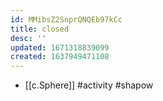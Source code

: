```yaml
---
id: MMibsZ2SnprQNQEb97kCc
title: closed
desc: ''
updated: 1671318839099
created: 1637949471108
---
```




- [[c.Sphere]] #activity #shapow
